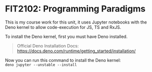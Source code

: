 # FIT2102: Programming Paradigms
This is my course work for this unit, it uses Jupyter notebooks with the Deno kernel to allow code-execution for JS, TS and RxJS.

To install the Deno kernel, first you must have Deno installed.
> Official Deno Installation Docs: https://docs.deno.com/runtime/getting_started/installation/

Now you can run this command to install the Deno kernel: \
`deno jupyter --unstable --install`